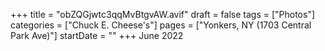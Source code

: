 +++
title = "obZQGjwtc3qqMvBtgvAW.avif"
draft = false
tags = ["Photos"]
categories = ["Chuck E. Cheese's"]
pages = ["Yonkers, NY (1703 Central Park Ave)"]
startDate = ""
+++
June 2022
